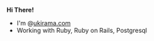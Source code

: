 **Hi There!**
- I'm @[ukirama.com](https://ukirama.com/)
- Working with Ruby, Ruby on Rails, Postgresql
